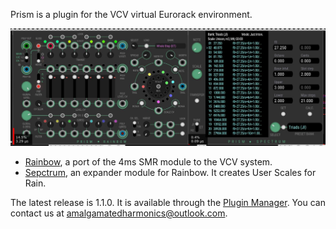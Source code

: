 Prism is a plugin for the VCV virtual Eurorack environment.

![All](./doc/all.jpg)

* [Rainbow](https://github.com/AmalgamatedHarmonics/Prism/wiki/Rainbow), a port of the 4ms SMR module to the VCV system.
* [Sepctrum](https://github.com/AmalgamatedHarmonics/Prism/wiki/Spectrum), an expander module for Rainbow. It creates User Scales for Rain.


The latest release is 1.1.0. It is available through the [Plugin Manager](https://vcvrack.com/plugins.html). You can contact us at amalgamatedharmonics@outlook.com. 

